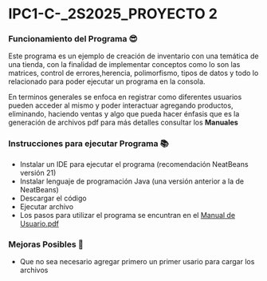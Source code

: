 # IPC1-C-_2S2025_PROYECTO 2

### Funcionamiento del Programa 😎
Este programa es un ejemplo de creación de inventario con una temática de una tienda, con la finalidad de implementar conceptos como lo son las matrices, control de errores,herencia, polimorfismo, tipos de datos y todo lo relacionado para poder ejecutar un programa en la consola.

En terminos generales se enfoca en registrar como diferentes usuarios pueden acceder al mismo y poder interactuar agregando productos, eliminando, haciendo ventas y algo que pueda hacer énfasis que es la generación de archivos pdf para más detalles consultar los **Manuales**

### Instrucciones para ejecutar Programa 📚
- Instalar un IDE para ejecutar el programa (recomendación NeatBeans versión 21)
- Instalar lenguaje de programación Java (una versión anterior a la de NeatBeans)
- Descargar el código
- Ejecutar archivo
- Los pasos para utilizar el programa se encuntran en el [Manual de Usuario.pdf](https://github.com/user-attachments/files/22327893/Manual.de.Usuario.1.pdf)
  
### Mejoras Posibles 🔧
- Que no sea necesario agregar primero un primer usario para cargar los archivos


